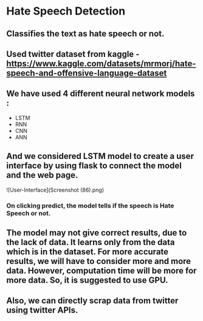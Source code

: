 # Hate Speech Detection

## Classifies the text as hate speech or not.

## Used twitter dataset from kaggle - https://www.kaggle.com/datasets/mrmorj/hate-speech-and-offensive-language-dataset
## We have used 4 different neural network models : 
- LSTM
- RNN 
- CNN 
- ANN

## And we considered LSTM model to create a user interface by using flask to connect the model and the web page. 

![User-Interface](Screenshot (86).png)

### On clicking predict, the model tells if the speech is Hate Speech or not.

## The model may not give correct results, due to the lack of data. It learns only from the data which is in the dataset. For more accurate results, we will have to consider more and more data. However, computation time will be more for more data. So, it is suggested to use GPU. 

## Also, we can directly scrap data from twitter using twitter APIs.


